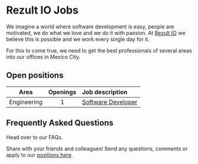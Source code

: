 # Rezult IO Jobs

We imagine a world where software development is easy, people are motivated, we do what we love and we do it with passion. At [Rezult IO](https://rezult.io/) we believe this is possible and we work every single day for it.

For this to come true, we need to get the best professionals of several areas into our offices in Mexico City.

## Open positions

| Area        | Openings | Job description    |
| ----        | :------: | :-------------     |
| Engineering | 1        | [Software Developer](jobs/software-developer.md) |

## Frequently Asked Questions

Head over to our FAQs.

Share with your friends and colleagues! Send any questions, comments or apply to our [positions here](mailto:careers@rezult.io).
